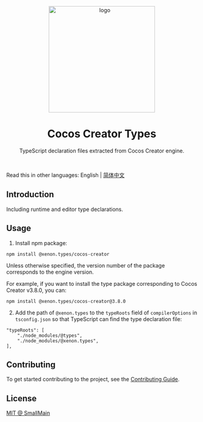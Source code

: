 <!-- 标志 -->
<p align="center">
  <a target="_blank" rel="noopener noreferrer">
    <img width="280" src="https://user-images.githubusercontent.com/1503156/112012067-d5cdf580-8b63-11eb-819a-1c32cf253b25.png" alt="logo">
  </a>
</p>
<!-- 名字 -->
<h1 align="center">Cocos Creator Types</h1>
<!-- 描述 -->
<p align="center">TypeScript declaration files extracted from Cocos Creator engine.</p>
<br/>

Read this in other languages: English | [简体中文](./README_zh-CN.md)

## Introduction

Including runtime and editor type declarations.

## Usage

1. Install npm package:

```shell
npm install @xenon.types/cocos-creator
```

Unless otherwise specified, the version number of the package corresponds to the engine version.

For example, if you want to install the type package corresponding to Cocos Creator v3.8.0, you can:

```shell
npm install @xenon.types/cocos-creator@3.8.0
```

2. Add the path of `@xenon.types` to the `typeRoots` field of `compilerOptions` in `tsconfig.json` so that TypeScript can find the type declaration file:

```json5
"typeRoots": [
    "./node_modules/@types",
    "./node_modules/@xenon.types",
],
```

## Contributing

To get started contributing to the project, see the [Contributing Guide](./CONTRIBUTING.md).

## License

[MIT @ SmallMain](../LICENSE)
